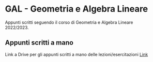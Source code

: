 # GAL - Geometria e Algebra Lineare

Appunti scritti seguendo il corso di Geometria e Algebra Lineare 2022/2023.

## Appunti scritti a mano

Link a Drive per gli appunti scritti a mano delle lezioni/esercitazioni [Link](https://drive.google.com/drive/folders/1AHuntSAxMT44bKTuyRtVFTiV6EkQEnXn?usp=sharing)